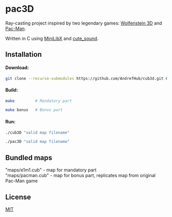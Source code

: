 # pac3D

Ray-casting project inspired by two legendary games: [Wolfenstein 3D](https://en.wikipedia.org/wiki/Wolfenstein_3D) and [Pac-Man](https://en.wikipedia.org/wiki/Pac-Man).

Written in C using [MiniLibX](https://harm-smits.github.io/42docs/libs/minilibx) and [cute_sound](https://github.com/RandyGaul/cute_headers).

## Installation

#### Download:
```bash
git clone --recurse-submodules https://github.com/AndrefHub/cub3d.git && cd cub3d
```

#### Build:
```bash
make         # Mandatory part
```
```bash
make bonus   # Bonus part
```

#### Run:
```bash
./cub3D "valid map filename"
```
```bash
./pac3D "valid map filename"
```

## Bundled maps

"maps/e1m1.cub" - map for mandatory part \
"maps/pacman.cub" - map for bonus part, replicates map from original Pac-Man game

## License

[MIT](LICENSE)
